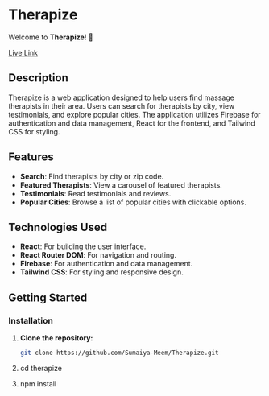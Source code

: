 
# Therapize

Welcome to **Therapize**! 🌟

[Live Link](https://therapize-f86b7.web.app/)

## Description

Therapize is a web application designed to help users find massage therapists in their area. Users can search for therapists by city, view testimonials, and explore popular cities. The application utilizes Firebase for authentication and data management, React for the frontend, and Tailwind CSS for styling.

## Features

- **Search**: Find therapists by city or zip code.
- **Featured Therapists**: View a carousel of featured therapists.
- **Testimonials**: Read testimonials and reviews.
- **Popular Cities**: Browse a list of popular cities with clickable options.

## Technologies Used

- **React**: For building the user interface.
- **React Router DOM**: For navigation and routing.
- **Firebase**: For authentication and data management.
- **Tailwind CSS**: For styling and responsive design.

## Getting Started


### Installation

1. **Clone the repository:**

   ```bash
   git clone https://github.com/Sumaiya-Meem/Therapize.git

2. cd therapize
3. npm install
